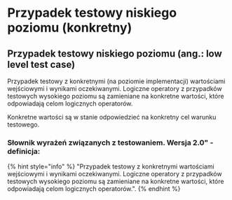 # Przypadek testowy niskiego poziomu \(konkretny\)

## **Przypadek testowy niskiego poziomu \(ang.: low level test case\)**

Przypadek testowy z konkretnymi \(na poziomie implementacji\) wartościami wejściowymi i wynikami oczekiwanymi. Logiczne operatory z przypadków testowych wysokiego poziomu są zamieniane na konkretne wartości, które odpowiadają celom logicznych operatorów.

Konkretne wartości są w stanie odpowiedzieć na konkretny cel warunku testowego.

### Słownik wyrażeń związanych z testowaniem. Wersja 2.0" - definicja:

{% hint style="info" %}
"Przypadek testowy z konkretnymi wartościami wejściowymi i wynikami oczekiwanymi. Logiczne operatory z przypadków testowych wysokiego poziomu są zamieniane na konkretne wartości, które odpowiadają celom logicznych operatorów.".
{% endhint %}




